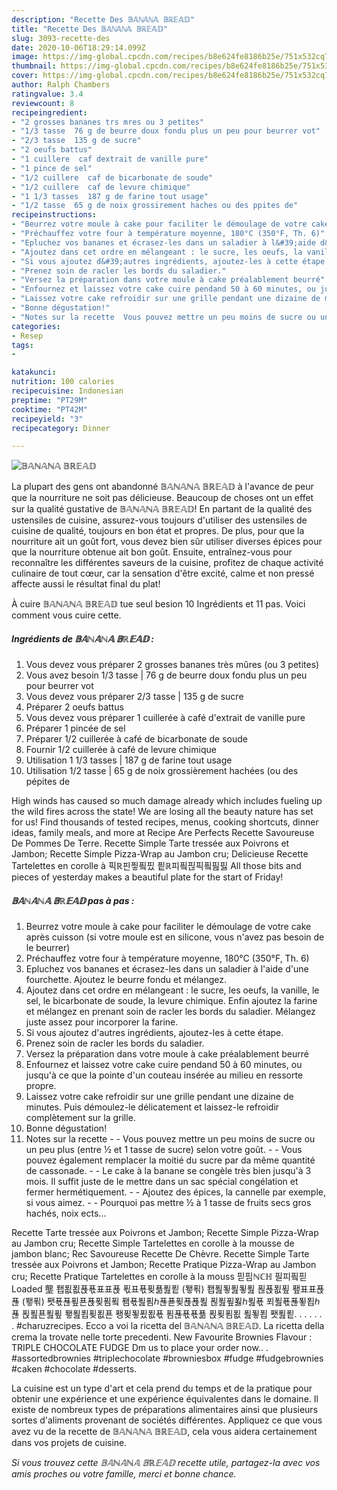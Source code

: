 ```yaml
---
description: "Recette Des 𝔹𝔸ℕ𝔸ℕ𝔸 𝔹ℝ𝔼𝔸𝔻"
title: "Recette Des 𝔹𝔸ℕ𝔸ℕ𝔸 𝔹ℝ𝔼𝔸𝔻"
slug: 3093-recette-des
date: 2020-10-06T18:29:14.099Z
image: https://img-global.cpcdn.com/recipes/b8e624fe8186b25e/751x532cq70/𝔹𝔸ℕ𝔸ℕ𝔸-𝔹ℝ𝔼𝔸𝔻-photo-principale-de-la-recette.jpg
thumbnail: https://img-global.cpcdn.com/recipes/b8e624fe8186b25e/751x532cq70/𝔹𝔸ℕ𝔸ℕ𝔸-𝔹ℝ𝔼𝔸𝔻-photo-principale-de-la-recette.jpg
cover: https://img-global.cpcdn.com/recipes/b8e624fe8186b25e/751x532cq70/𝔹𝔸ℕ𝔸ℕ𝔸-𝔹ℝ𝔼𝔸𝔻-photo-principale-de-la-recette.jpg
author: Ralph Chambers
ratingvalue: 3.4
reviewcount: 8
recipeingredient:
- "2 grosses bananes trs mres ou 3 petites"
- "1/3 tasse  76 g de beurre doux fondu plus un peu pour beurrer vot"
- "2/3 tasse  135 g de sucre"
- "2 oeufs battus"
- "1 cuillere  caf dextrait de vanille pure"
- "1 pince de sel"
- "1/2 cuillere  caf de bicarbonate de soude"
- "1/2 cuillere  caf de levure chimique"
- "1 1/3 tasses  187 g de farine tout usage"
- "1/2 tasse  65 g de noix grossirement haches ou des ppites de"
recipeinstructions:
- "Beurrez votre moule à cake pour faciliter le démoulage de votre cake après cuisson (si votre moule est en silicone, vous n&#39;avez pas besoin de le beurrer)"
- "Préchauffez votre four à température moyenne, 180°C (350°F, Th. 6)"
- "Epluchez vos bananes et écrasez-les dans un saladier à l&#39;aide d&#39;une fourchette. Ajoutez le beurre fondu et mélangez."
- "Ajoutez dans cet ordre en mélangeant : le sucre, les oeufs, la vanille, le sel, le bicarbonate de soude, la levure chimique. Enfin ajoutez la farine et mélangez en prenant soin de racler les bords du saladier. Mélangez juste assez pour incorporer la farine."
- "Si vous ajoutez d&#39;autres ingrédients, ajoutez-les à cette étape."
- "Prenez soin de racler les bords du saladier."
- "Versez la préparation dans votre moule à cake préalablement beurré"
- "Enfournez et laissez votre cake cuire pendand 50 à 60 minutes, ou jusqu&#39;à ce que la pointe d&#39;un couteau insérée au milieu en ressorte propre."
- "Laissez votre cake refroidir sur une grille pendant une dizaine de minutes. Puis démoulez-le délicatement et laissez-le refroidir complètement sur la grille."
- "Bonne dégustation!"
- "Notes sur la recette  Vous pouvez mettre un peu moins de sucre ou un peu plus (entre ½ et 1 tasse de sucre) selon votre goût.  Vous pouvez également remplacer la moitié du sucre par da même quantité de cassonade.  Le cake à la banane se congèle très bien jusqu&#39;à 3 mois. Il suffit juste de le mettre dans un sac spécial congélation et fermer hermétiquement.  Ajoutez des épices, la cannelle par exemple, si vous aimez.  Pourquoi pas mettre ½ à 1 tasse de fruits secs gros hachés, noix ects..."
categories:
- Resep
tags:
- 

katakunci:  
nutrition: 100 calories
recipecuisine: Indonesian
preptime: "PT29M"
cooktime: "PT42M"
recipeyield: "3"
recipecategory: Dinner

---
```



![𝔹𝔸ℕ𝔸ℕ𝔸 𝔹ℝ𝔼𝔸𝔻](https://img-global.cpcdn.com/recipes/b8e624fe8186b25e/751x532cq70/𝔹𝔸ℕ𝔸ℕ𝔸-𝔹ℝ𝔼𝔸𝔻-photo-principale-de-la-recette.jpg)

La plupart des gens ont abandonné 𝔹𝔸ℕ𝔸ℕ𝔸 𝔹ℝ𝔼𝔸𝔻 à l'avance de peur que la nourriture ne soit pas délicieuse. Beaucoup de choses ont un effet sur la qualité gustative de 𝔹𝔸ℕ𝔸ℕ𝔸 𝔹ℝ𝔼𝔸𝔻! En partant de la qualité des ustensiles de cuisine, assurez-vous toujours d'utiliser des ustensiles de cuisine de qualité, toujours en bon état et propres. De plus, pour que la nourriture ait un goût fort, vous devez bien sûr utiliser diverses épices pour que la nourriture obtenue ait bon goût. Ensuite, entraînez-vous pour reconnaître les différentes saveurs de la cuisine, profitez de chaque activité culinaire de tout cœur, car la sensation d'être excité, calme et non pressé affecte aussi le résultat final du plat!

<!--inarticleads1-->

À cuire 𝔹𝔸ℕ𝔸ℕ𝔸 𝔹ℝ𝔼𝔸𝔻 tue seul besion 10 Ingrédients et 11 pas. Voici comment vous cuire cette.

##### Ingrédients de 𝔹𝔸ℕ𝔸ℕ𝔸 𝔹ℝ𝔼𝔸𝔻 :

1. Vous devez vous préparer 2 grosses bananes très mûres (ou 3 petites)
1. Vous avez besoin 1/3 tasse | 76 g de beurre doux fondu plus un peu pour beurrer vot
1. Vous devez vous préparer 2/3 tasse | 135 g de sucre
1. Préparer 2 oeufs battus
1. Vous devez vous préparer 1 cuillerée à café d&#39;extrait de vanille pure
1. Préparer 1 pincée de sel
1. Préparer 1/2 cuillerée à café de bicarbonate de soude
1. Fournir 1/2 cuillerée à café de levure chimique
1. Utilisation 1 1/3 tasses | 187 g de farine tout usage
1. Utilisation 1/2 tasse | 65 g de noix grossièrement hachées (ou des pépites de


High winds has caused so much damage already which includes fueling up the wild fires across the state! We are losing all the beauty nature has set for us! Find thousands of tested recipes, menus, cooking shortcuts, dinner ideas, family meals, and more at Recipe Are Perfects Recette Savoureuse De Pommes De Terre. Recette Simple Tarte tressée aux Poivrons et Jambon; Recette Simple Pizza-Wrap au Jambon cru; Delicieuse Recette Tartelettes en corolle à 픽ℝ핀픻픸핐 픹ℝ피픸핂픽픸핊핋 All those bits and pieces of yesterday makes a beautiful plate for the start of Friday! 

<!--inarticleads2-->

##### 𝔹𝔸ℕ𝔸ℕ𝔸 𝔹ℝ𝔼𝔸𝔻 pas à pas :

1. Beurrez votre moule à cake pour faciliter le démoulage de votre cake après cuisson (si votre moule est en silicone, vous n&#39;avez pas besoin de le beurrer)
1. Préchauffez votre four à température moyenne, 180°C (350°F, Th. 6)
1. Epluchez vos bananes et écrasez-les dans un saladier à l&#39;aide d&#39;une fourchette. Ajoutez le beurre fondu et mélangez.
1. Ajoutez dans cet ordre en mélangeant : le sucre, les oeufs, la vanille, le sel, le bicarbonate de soude, la levure chimique. Enfin ajoutez la farine et mélangez en prenant soin de racler les bords du saladier. Mélangez juste assez pour incorporer la farine.
1. Si vous ajoutez d&#39;autres ingrédients, ajoutez-les à cette étape.
1. Prenez soin de racler les bords du saladier.
1. Versez la préparation dans votre moule à cake préalablement beurré
1. Enfournez et laissez votre cake cuire pendand 50 à 60 minutes, ou jusqu&#39;à ce que la pointe d&#39;un couteau insérée au milieu en ressorte propre.
1. Laissez votre cake refroidir sur une grille pendant une dizaine de minutes. Puis démoulez-le délicatement et laissez-le refroidir complètement sur la grille.
1. Bonne dégustation!
1. Notes sur la recette -  - Vous pouvez mettre un peu moins de sucre ou un peu plus (entre ½ et 1 tasse de sucre) selon votre goût. -  - Vous pouvez également remplacer la moitié du sucre par da même quantité de cassonade. -  - Le cake à la banane se congèle très bien jusqu&#39;à 3 mois. Il suffit juste de le mettre dans un sac spécial congélation et fermer hermétiquement. -  - Ajoutez des épices, la cannelle par exemple, si vous aimez. -  - Pourquoi pas mettre ½ à 1 tasse de fruits secs gros hachés, noix ects...


Recette Tarte tressée aux Poivrons et Jambon; Recette Simple Pizza-Wrap au Jambon cru; Recette Simple Tartelettes en corolle à la mousse de jambon blanc; Rec Savoureuse Recette De Chèvre. Recette Simple Tarte tressée aux Poivrons et Jambon; Recette Pratique Pizza-Wrap au Jambon cru; Recette Pratique Tartelettes en corolle à la mouss 핃핌ℕℂℍ 필피픸핃 Loaded 壟 퐵푒푒푡푟표표푡 푃표푟푖푦푎푙 (퐿푂) 퐵푎푛푎푛푎 푆푡푒푚 퐾표표푡푢 (퐿푂) 퐷푟푢푚푠푡푖푐푘 퐴푟푎푐ℎ푢푣푖푡푡푎 푆푎푚푏ℎ푎푟 푀푎푟푢푛푑ℎ푢 푅푎푠푎푚 퐿푎푑푖푒푠 퐹푖푛푔푒푟 푐푢푟푟푦 푅푖푐푒 푎푛푑 퐷푎푙. . . . . . . #charuzrecipes. Ecco a voi la ricetta del 𝔹𝔸ℕ𝔸ℕ𝔸 𝔹ℝ𝔼𝔸𝔻. La ricetta della crema la trovate nelle torte precedenti. New Favourite Brownies Flavour : TRIPLE CHOCOLATE FUDGE Dm us to place your order now.. . #assortedbrownies #triplechocolate #browniesbox #fudge #fudgebrownies #caken #chocolate #desserts. 

<!--inarticleads1-->

<p>
La cuisine est un type d'art et cela prend du temps et de la pratique pour obtenir une expérience et une expérience équivalentes dans le domaine. Il existe de nombreux types de préparations alimentaires ainsi que plusieurs sortes d'aliments provenant de sociétés différentes. Appliquez ce que vous avez vu de la recette de 𝔹𝔸ℕ𝔸ℕ𝔸 𝔹ℝ𝔼𝔸𝔻, cela vous aidera certainement dans vos projets de cuisine.
</p>

<p>
<i>Si vous trouvez cette 𝔹𝔸ℕ𝔸ℕ𝔸 𝔹ℝ𝔼𝔸𝔻 recette utile, partagez-la avec vos amis proches ou votre famille, merci et bonne chance.</i>
</p>
